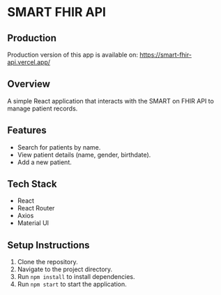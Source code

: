 # SMART FHIR API

## Production
Production version of this app is available on: https://smart-fhir-api.vercel.app/

## Overview
A simple React application that interacts with the SMART on FHIR API to manage patient records.

## Features
- Search for patients by name.
- View patient details (name, gender, birthdate).
- Add a new patient.

## Tech Stack
- React
- React Router
- Axios
- Material UI

## Setup Instructions
1. Clone the repository.
2. Navigate to the project directory.
3. Run `npm install` to install dependencies.
4. Run `npm start` to start the application.
